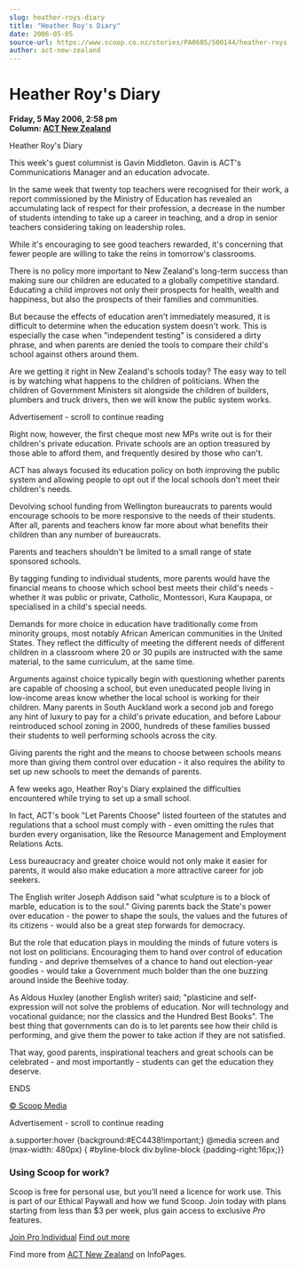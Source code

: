 ```yaml
---
slug: heather-roys-diary
title: "Heather Roy's Diary"
date: 2006-05-05
source-url: https://www.scoop.co.nz/stories/PA0605/S00144/heather-roys-diary.htm
author: act-new-zealand
---
```

Heather Roy's Diary
===================

**Friday, 5 May 2006, 2:58 pm**  
**Column: [ACT New Zealand](https://info.scoop.co.nz/ACT_New_Zealand)**

Heather Roy's Diary

  
This week's guest columnist is Gavin Middleton. Gavin is ACT's Communications Manager and an education advocate.

In the same week that twenty top teachers were recognised for their work, a report commissioned by the Ministry of Education has revealed an accumulating lack of respect for their profession, a decrease in the number of students intending to take up a career in teaching, and a drop in senior teachers considering taking on leadership roles.

While it's encouraging to see good teachers rewarded, it's concerning that fewer people are willing to take the reins in tomorrow's classrooms.

There is no policy more important to New Zealand's long-term success than making sure our children are educated to a globally competitive standard. Educating a child improves not only their prospects for health, wealth and happiness, but also the prospects of their families and communities.

But because the effects of education aren't immediately measured, it is difficult to determine when the education system doesn't work. This is especially the case when "independent testing" is considered a dirty phrase, and when parents are denied the tools to compare their child's school against others around them.

Are we getting it right in New Zealand's schools today? The easy way to tell is by watching what happens to the children of politicians. When the children of Government Ministers sit alongside the children of builders, plumbers and truck drivers, then we will know the public system works.

Advertisement - scroll to continue reading





Right now, however, the first cheque most new MPs write out is for their children's private education. Private schools are an option treasured by those able to afford them, and frequently desired by those who can't.

ACT has always focused its education policy on both improving the public system and allowing people to opt out if the local schools don't meet their children's needs.

Devolving school funding from Wellington bureaucrats to parents would encourage schools to be more responsive to the needs of their students. After all, parents and teachers know far more about what benefits their children than any number of bureaucrats.

Parents and teachers shouldn't be limited to a small range of state sponsored schools.

By tagging funding to individual students, more parents would have the financial means to choose which school best meets their child's needs - whether it was public or private, Catholic, Montessori, Kura Kaupapa, or specialised in a child's special needs.

Demands for more choice in education have traditionally come from minority groups, most notably African American communities in the United States. They reflect the difficulty of meeting the different needs of different children in a classroom where 20 or 30 pupils are instructed with the same material, to the same curriculum, at the same time.

Arguments against choice typically begin with questioning whether parents are capable of choosing a school, but even uneducated people living in low-income areas know whether the local school is working for their children. Many parents in South Auckland work a second job and forego any hint of luxury to pay for a child's private education, and before Labour reintroduced school zoning in 2000, hundreds of these families bussed their students to well performing schools across the city.

Giving parents the right and the means to choose between schools means more than giving them control over education - it also requires the ability to set up new schools to meet the demands of parents.

A few weeks ago, Heather Roy's Diary explained the difficulties encountered while trying to set up a small school.

  
In fact, ACT's book "Let Parents Choose" listed fourteen of the statutes and regulations that a school must comply with - even omitting the rules that burden every organisation, like the Resource Management and Employment Relations Acts.

Less bureaucracy and greater choice would not only make it easier for parents, it would also make education a more attractive career for job seekers.

The English writer Joseph Addison said "what sculpture is to a block of marble, education is to the soul." Giving parents back the State's power over education - the power to shape the souls, the values and the futures of its citizens - would also be a great step forwards for democracy.

But the role that education plays in moulding the minds of future voters is not lost on politicians. Encouraging them to hand over control of education funding - and deprive themselves of a chance to hand out election-year goodies - would take a Government much bolder than the one buzzing around inside the Beehive today.

As Aldous Huxley (another English writer) said; "plasticine and self-expression will not solve the problems of education. Nor will technology and vocational guidance; nor the classics and the Hundred Best Books". The best thing that governments can do is to let parents see how their child is performing, and give them the power to take action if they are not satisfied.

That way, good parents, inspirational teachers and great schools can be celebrated - and most importantly - students can get the education they deserve.

ENDS

[© Scoop Media](http://www.scoop.co.nz/about/terms.html)  

Advertisement - scroll to continue reading



a.supporter:hover {background:#EC4438!important;} @media screen and (max-width: 480px) { #byline-block div.byline-block {padding-right:16px;}}

### Using Scoop for work?

Scoop is free for personal use, but you’ll need a licence for work use. This is part of our Ethical Paywall and how we fund Scoop. Join today with plans starting from less than $3 per week, plus gain access to exclusive _Pro_ features.  
  
[Join Pro Individual](https://pro.scoop.co.nz/Individual/?from=ProIn24) [Find out more](https://pro.scoop.co.nz/using-scoop-for-work/?from=ProIn24)

Find more from [ACT New Zealand](https://info.scoop.co.nz/ACT_New_Zealand) on InfoPages.